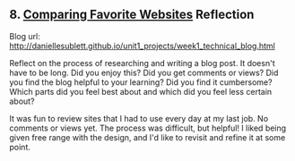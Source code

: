 ## 8. [Comparing Favorite Websites](8_technical_blog/readme.md) Reflection

Blog url: http://daniellesublett.github.io/unit1_projects/week1_technical_blog.html

Reflect on the process of researching and writing a blog post. It doesn't have to be long. Did you enjoy this? Did you get comments or views? Did you find the blog helpful to your learning? Did you find it cumbersome? Which parts did you feel best about and which did you feel less certain about?

It was fun to review sites that I had to use every day at my last job. No comments or views yet. The process was difficult, but helpful! I liked being given free range with the design, and I'd like to revisit and refine it at some point. 